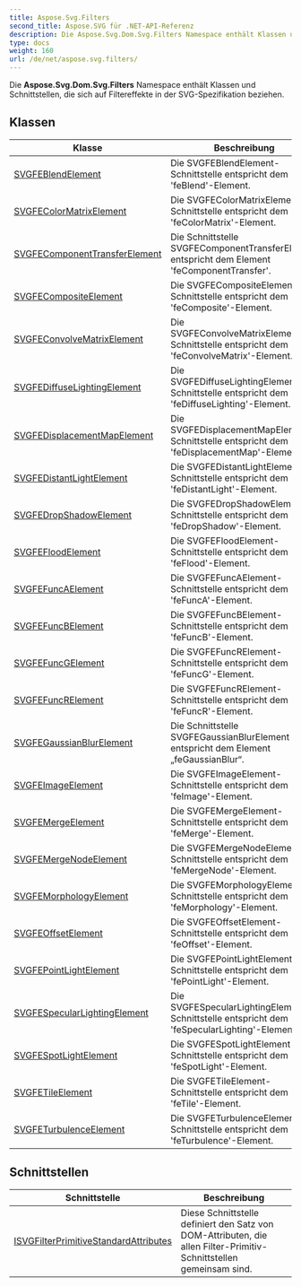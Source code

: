 ```yaml
---
title: Aspose.Svg.Filters
second_title: Aspose.SVG für .NET-API-Referenz
description: Die Aspose.Svg.Dom.Svg.Filters Namespace enthält Klassen und Schnittstellen die sich auf Filtereffekte in der SVGSpezifikation beziehen.
type: docs
weight: 160
url: /de/net/aspose.svg.filters/
---
```

Die **Aspose.Svg.Dom.Svg.Filters** Namespace enthält Klassen und Schnittstellen, die sich auf Filtereffekte in der SVG-Spezifikation beziehen.

## Klassen

| Klasse | Beschreibung |
| --- | --- |
| [SVGFEBlendElement](./svgfeblendelement/) | Die SVGFEBlendElement-Schnittstelle entspricht dem 'feBlend'-Element. |
| [SVGFEColorMatrixElement](./svgfecolormatrixelement/) | Die SVGFEColorMatrixElement-Schnittstelle entspricht dem 'feColorMatrix'-Element. |
| [SVGFEComponentTransferElement](./svgfecomponenttransferelement/) | Die Schnittstelle SVGFEComponentTransferElement entspricht dem Element 'feComponentTransfer'. |
| [SVGFECompositeElement](./svgfecompositeelement/) | Die SVGFECompositeElement-Schnittstelle entspricht dem 'feComposite'-Element. |
| [SVGFEConvolveMatrixElement](./svgfeconvolvematrixelement/) | Die SVGFEConvolveMatrixElement-Schnittstelle entspricht dem 'feConvolveMatrix'-Element. |
| [SVGFEDiffuseLightingElement](./svgfediffuselightingelement/) | Die SVGFEDiffuseLightingElement-Schnittstelle entspricht dem 'feDiffuseLighting'-Element. |
| [SVGFEDisplacementMapElement](./svgfedisplacementmapelement/) | Die SVGFEDisplacementMapElement-Schnittstelle entspricht dem 'feDisplacementMap'-Element. |
| [SVGFEDistantLightElement](./svgfedistantlightelement/) | Die SVGFEDistantLightElement-Schnittstelle entspricht dem 'feDistantLight'-Element. |
| [SVGFEDropShadowElement](./svgfedropshadowelement/) | Die SVGFEDropShadowElement-Schnittstelle entspricht dem 'feDropShadow'-Element. |
| [SVGFEFloodElement](./svgfefloodelement/) | Die SVGFEFloodElement-Schnittstelle entspricht dem 'feFlood'-Element. |
| [SVGFEFuncAElement](./svgfefuncaelement/) | Die SVGFEFuncAElement-Schnittstelle entspricht dem 'feFuncA'-Element. |
| [SVGFEFuncBElement](./svgfefuncbelement/) | Die SVGFEFuncBElement-Schnittstelle entspricht dem 'feFuncB'-Element. |
| [SVGFEFuncGElement](./svgfefuncgelement/) | Die SVGFEFuncRElement-Schnittstelle entspricht dem 'feFuncG'-Element. |
| [SVGFEFuncRElement](./svgfefuncrelement/) | Die SVGFEFuncRElement-Schnittstelle entspricht dem 'feFuncR'-Element. |
| [SVGFEGaussianBlurElement](./svgfegaussianblurelement/) | Die Schnittstelle SVGFEGaussianBlurElement entspricht dem Element „feGaussianBlur“. |
| [SVGFEImageElement](./svgfeimageelement/) | Die SVGFEImageElement-Schnittstelle entspricht dem 'feImage'-Element. |
| [SVGFEMergeElement](./svgfemergeelement/) | Die SVGFEMergeElement-Schnittstelle entspricht dem 'feMerge'-Element. |
| [SVGFEMergeNodeElement](./svgfemergenodeelement/) | Die SVGFEMergeNodeElement-Schnittstelle entspricht dem 'feMergeNode'-Element. |
| [SVGFEMorphologyElement](./svgfemorphologyelement/) | Die SVGFEMorphologyElement-Schnittstelle entspricht dem 'feMorphology'-Element. |
| [SVGFEOffsetElement](./svgfeoffsetelement/) | Die SVGFEOffsetElement-Schnittstelle entspricht dem 'feOffset'-Element. |
| [SVGFEPointLightElement](./svgfepointlightelement/) | Die SVGFEPointLightElement-Schnittstelle entspricht dem 'fePointLight'-Element. |
| [SVGFESpecularLightingElement](./svgfespecularlightingelement/) | Die SVGFESpecularLightingElement-Schnittstelle entspricht dem 'feSpecularLighting'-Element. |
| [SVGFESpotLightElement](./svgfespotlightelement/) | Die SVGFESpotLightElement-Schnittstelle entspricht dem 'feSpotLight'-Element. |
| [SVGFETileElement](./svgfetileelement/) | Die SVGFETileElement-Schnittstelle entspricht dem 'feTile'-Element. |
| [SVGFETurbulenceElement](./svgfeturbulenceelement/) | Die SVGFETurbulenceElement-Schnittstelle entspricht dem 'feTurbulence'-Element. |
## Schnittstellen

| Schnittstelle | Beschreibung |
| --- | --- |
| [ISVGFilterPrimitiveStandardAttributes](./isvgfilterprimitivestandardattributes/) | Diese Schnittstelle definiert den Satz von DOM-Attributen, die allen Filter-Primitiv-Schnittstellen gemeinsam sind. |


